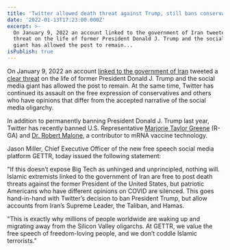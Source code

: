```yaml
---
title: 'Twitter allowed death threat against Trump, still bans conservative speech'
date: '2022-01-13T17:23:00.000Z'
excerpt: >-
  On January 9, 2022 an account linked to the government of Iran tweeted a clear
  threat on the life of former President Donald J. Trump and the social media
  giant has allowed the post to remain...
isPublish: true
---
```


On January 9, 2022 an account [linked to the government of Iran](https://www.newsbusters.org/blogs/free-speech/autumn-johnson/2022/01/12/twitter-allows-iranian-death-threat-against-trump) tweeted a [clear threat](https://twitter.com/Sepah_FA/status/1480266339092729857?s=20) on the life of former President Donald J. Trump and the social media giant has allowed the post to remain. At the same time, Twitter has continued its assault on the free expression of conservatives and others who have opinions that differ from the accepted narrative of the social media oligarchy.

In addition to permanently banning President Donald J. Trump last year, Twitter has recently banned U.S. Representative [Marjorie Taylor Greene](https://gettr.com/user/mtg4america) (R-GA) and [Dr. Robert Malone](https://nypost.com/2022/01/08/twitter-ceo-parag-agrawal-has-brought-wave-of-high-profile-bans/), a contributor to mRNA vaccine technology.

Jason Miller, Chief Executive Officer of the new free speech social media platform GETTR, today issued the following statement:

"If this doesn’t expose Big Tech as unhinged and unprincipled, nothing will. Islamic extremists linked to the government of Iran are free to post death threats against the former President of the United States, but patriotic Americans who have different opinions on COVID are silenced. This goes hand-in-hand with Twitter’s decision to ban President Trump, but allow accounts from Iran’s Supreme Leader, the Taliban, and Hamas.

"This is exactly why millions of people worldwide are waking up and migrating away from the Silicon Valley oligarchs. At GETTR, we value the free speech of freedom-loving people, and we don’t coddle Islamic terrorists.”
